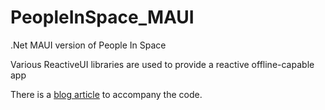 # PeopleInSpace_MAUI
.Net MAUI version of People In Space

Various ReactiveUI libraries are used to provide a reactive offline-capable app

There is a [blog article](https://appmilla.com/latest/using-reactiveui-with-dotnet-maui-to-create-offline-capable-apps/) to accompany the code.
